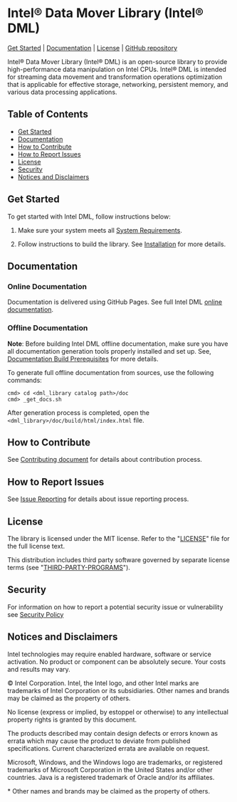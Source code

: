 Intel® Data Mover Library (Intel® DML)
=================================================
[Get Started](#get-started) | [Documentation](#documentation) | [License](#license) | [GitHub repository](https://github.com/intel/DML)

Intel® Data Mover Library (Intel® DML) is an open-source library to provide high-performance data manipulation on Intel CPUs. Intel® DML is intended for streaming data movement and transformation operations optimization that is applicable for effective storage, networking, persistent memory, and various data processing applications.

## Table of Contents

- [Get Started](#get-started)
- [Documentation](#documentation)
- [How to Contribute](#how-to-contribute)
- [How to Report Issues](#how-to-report-issues)
- [License](#license)
- [Security](#security)
- [Notices and Disclaimers](#notices-and-disclaimers)

## Get Started

To get started with Intel DML, follow instructions below:

1. Make sure your system meets all [System Requirements](https://intel.github.io/DML/documentation/introduction_docs/system_requirements.html).

2. Follow instructions to build the library. See [Installation](https://intel.github.io/DML/documentation/get_started_docs/installation.html) for more details.

## Documentation

### Online Documentation

Documentation is delivered using GitHub Pages. See full Intel DML [online documentation](https://intel.github.io/DML/index.html).

### Offline Documentation

**Note**: Before building Intel DML offline documentation, make sure you have all documentation generation tools properly installed and set up. See, [Documentation Build Prerequisites](https://intel.github.io/DML/documentation/get_started_docs/installation.html#documentation-build-prerequisites) for more details.

To generate full offline documentation from sources, use the following commands:

```shell
cmd> cd <dml_library catalog path>/doc
cmd> _get_docs.sh
```

After generation process is completed, open the `<dml_library>/doc/build/html/index.html` file.

## How to Contribute

See [Contributing document](./CONTRIBUTING.md) for details about contribution process.

## How to Report Issues

See [Issue Reporting](https://intel.github.io/DML/documentation/introduction_docs/issue_reporting.html) for details about issue reporting process.

## License

The library is licensed under the MIT license. Refer to the
"[LICENSE](./LICENSE)" file for the full license text.

This distribution includes third party software governed by separate license
terms (see "[THIRD-PARTY-PROGRAMS](./third-party-programs.txt)").

## Security

For information on how to report a potential security issue or vulnerability see [Security Policy](SECURITY.md)

## Notices and Disclaimers

Intel technologies may require enabled hardware, software or service activation.
No product or component can be absolutely secure.
Your costs and results may vary.

© Intel Corporation. Intel, the Intel logo, and other Intel marks are trademarks of
Intel Corporation or its subsidiaries.
Other names and brands may be claimed as the property of others.

No license (express or implied, by estoppel or otherwise) to any intellectual
property rights is granted by this document.

The products described may contain design defects or errors known as errata
which may cause the product to deviate from published specifications.
Current characterized errata are available on request.

Microsoft, Windows, and the Windows logo are trademarks, or registered trademarks
of Microsoft Corporation in the United States and/or other countries.
Java is a registered trademark of Oracle and/or its affiliates.

\* Other names and brands may be claimed as the property of others.

